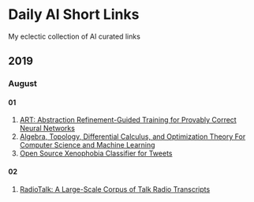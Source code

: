 # Daily AI Short Links

My eclectic collection of AI curated links

## 2019

### August

#### 01

1. [ART: Abstraction Refinement-Guided Training for Provably Correct Neural Networks](https://arxiv.org/abs/1907.10662)
2. [Algebra, Topology, Differential Calculus, and Optimization Theory For Computer Science and Machine Learning](http://www.cis.upenn.edu/~jean/math-basics.pdf)
3. [Open Source Xenophobia Classifier for Tweets](https://medium.com/sculpt/xenophobic-tweets-78a9b316635)

#### 02

1. [RadioTalk: A Large-Scale Corpus of Talk Radio Transcripts](https://arxiv.org/abs/1907.07073)